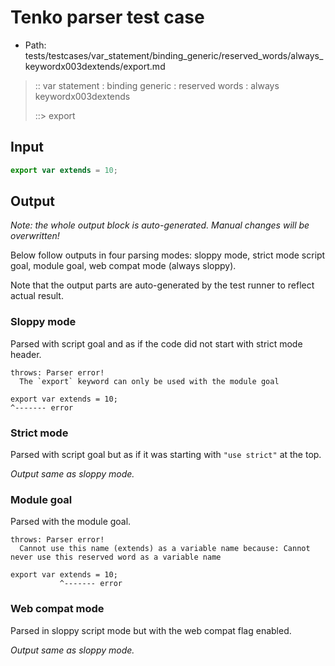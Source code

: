 # Tenko parser test case

- Path: tests/testcases/var_statement/binding_generic/reserved_words/always_keywordx003dextends/export.md

> :: var statement : binding generic : reserved words : always keywordx003dextends
>
> ::> export

## Input

`````js
export var extends = 10;
`````

## Output

_Note: the whole output block is auto-generated. Manual changes will be overwritten!_

Below follow outputs in four parsing modes: sloppy mode, strict mode script goal, module goal, web compat mode (always sloppy).

Note that the output parts are auto-generated by the test runner to reflect actual result.

### Sloppy mode

Parsed with script goal and as if the code did not start with strict mode header.

`````
throws: Parser error!
  The `export` keyword can only be used with the module goal

export var extends = 10;
^------- error
`````

### Strict mode

Parsed with script goal but as if it was starting with `"use strict"` at the top.

_Output same as sloppy mode._

### Module goal

Parsed with the module goal.

`````
throws: Parser error!
  Cannot use this name (extends) as a variable name because: Cannot never use this reserved word as a variable name

export var extends = 10;
           ^------- error
`````


### Web compat mode

Parsed in sloppy script mode but with the web compat flag enabled.

_Output same as sloppy mode._
